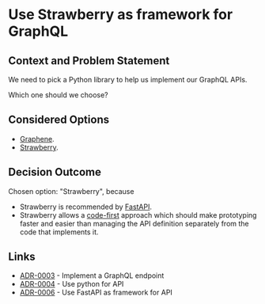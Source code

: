 # Use Strawberry as framework for GraphQL

## Context and Problem Statement

We need to pick a Python library to help us implement our GraphQL APIs.

Which one should we choose?

## Considered Options

* [Graphene](https://graphene-python.org/).
* [Strawberry](https://strawberry.rocks/).

## Decision Outcome

Chosen option: "Strawberry", because
* Strawberry is recommended by [FastAPI](https://fastapi.tiangolo.com/advanced/graphql/).
* Strawberry allows a [code-first](https://stackoverflow.com/questions/5446316/code-first-vs-model-database-first) approach which should make prototyping faster and easier than managing the API definition separately from the code that implements it.

## Links

* [ADR-0003](0003-implement-a-graphql-endpoint.md) - Implement a GraphQL endpoint
* [ADR-0004](0004-use-python-for-api.md) - Use python for API
* [ADR-0006](0006-use-fastapi-as-framework-for-api.md) - Use FastAPI as framework for API
